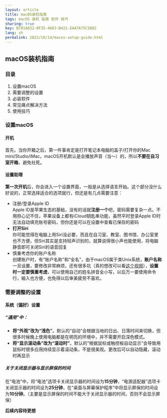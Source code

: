 ```yaml
---
layout: article
title: macOS装机指南
tags: macOS 装机 指南 软件 技巧
sharing: true
key: B701A032-0F35-4683-B421-EAA7A75C5882
lang: zh
permalink: 2022/10/14/macos-setup-guide.html
---
```


## macOS装机指南

### 目录

1. 设置macOS
2. 需要调整的设置
3. 必装软件
4. 常见痛点解决方法
5. 使用技巧

### 设置macOS

#### 开机

首先，当你开箱之后，第一件事肯定是打开笔记本电脑的盖子/打开你的Mac mini/Studio/iMac，macOS开机默认是会播放声音（当～）的，所以**不要在自习室开箱**，避免社死。

#### 设置助理

**第一次开机**后，你会进入一个设置界面，一般是从选择语言开始。这个部分没什么好说的，正常选择适合的选项就行，但还是有几点需要注意：

- 注册/登录Apple ID<br/>
    Apple ID是苹果生态的基础，没有的话就**注册一个**吧，密码需要复杂一点。不用担心记不住，苹果设备上都有iCloud钥匙串功能，虽然平时登录Apple ID时无法自动填充账号密码，但你还是可以在设置中查看已保存的密码
- **打开Siri**<br/>
    你可能觉得在电脑上用Siri没必要，而且在自习室、教室、图书馆、办公室里也不方便，但Siri其实是支持轻声识别的，就算说得很小声也能使用，将电脑静音即可关闭Siri的语音回复
- 慎重考虑你的账户名称<br/>
    创建账户时，有“账户名称”和“全名”，由于macOS属于类Unix系统，**账户名称**一旦设置，要修改非常麻烦，还有很多坑（真的想改可以看[这个视频](https://www.bilibili.com/video/BV1FV4y1s7L6)），**设置时一定要慎重考虑**，可以使用自己的姓名拼音全小写，以后万一要使用命令行，输入也方便，也免得以后审美疲劳不喜欢。

### 需要调整的设置

#### 系统（偏好）设置

##### “通用”中：

- **将“外观”改为“浅色”**。默认的“自动”会根据当地的日出、日落时间来切换，但很多时候晚上使用电脑都是在明亮的环境中，并不需要开启深色模式。
- **将“显示滚动条”改为“滚动时”**。默认的“根据鼠标或触控板自动显示”会导致用鼠标时很多应用持续显示着滚动条，不是很美观。更改后可以自动隐藏，滚动时再显示

##### 关于关闭显示器与显示屏保的时间

在“电池”中，将“电池”选项卡关闭显示器的时间设为**15分钟**，“电源适配器”选项卡关闭显示器的时间设为**25分钟**，在“桌面与屏幕保护程序”中将显示屏保的时间设为**10分钟**。（主要是显示屏保的时间不能大于关闭显示器的时间，否则不会显示屏保）

**后续内容待更想**